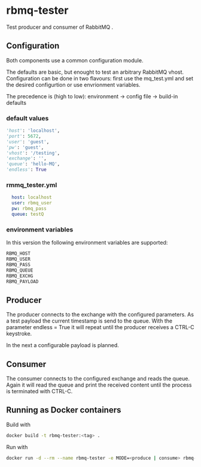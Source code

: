 # rbmq-tester

Test producer and consumer of RabbitMQ .

## Configuration

Both components use a common configuration module.

The defaults are basic, but enought to test an arbitrary RabbitMQ vhost. 
Configuration can be done in two flavours: first use the mq_test.yml and set the 
desired configurtion or use envrionment variables.

The precedence is (high to low):
environment -> config file -> build-in defaults

### default values

```python
'host': 'localhost',
'port': 5672,
'user': 'guest',
'pw': 'guest',
'vhost': '/testing',
'exchange': '',
'queue': 'hello-MQ',
'endless': True
```

### rmmq_tester.yml

```yaml
  host: localhost
  user: rbmq_user
  pw: rbmq_pass
  queue: testQ
```

### environment variables

In this version the following environment variables are supported:

```bash
RBMQ_HOST
RBMQ_USER
RBMQ_PASS
RBMQ_QUEUE
RBMQ_EXCHG
RBMQ_PAYLOAD
```

## Producer

The producer connects to the exchange with the configured parameters.
As a test payload the current timestamp is send to the queue. With the
parameter endless = True it will repeat until the producer receives a
CTRL-C keystroke.

In the next a configurable payload is planned.

## Consumer

The consumer connects to the configured exchange and reads the queue.
Again it will read the queue and print the received content until the
process is terminated with CTRL-C.

## Running as Docker containers

Build with

```bash
docker build -t rbmq-tester:<tag> .
```

Run with

```bash
docker run -d --rm --name rbmq-tester -e MODE=<produce | consume> rbmq-tester:<tag>
```
